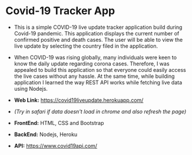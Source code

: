# Covid-19 Tracker App

* This is a simple COVID-19 live update tracker application build during Covid-19 pandemic. This application displays the current number of confirmed positive and death cases. The user will be able to view the live update by selecting the country filed in the application.

* When COVID-19 was rising globally, many individuals were keen to know the daily update regarding corona cases. Therefore, I was appealed to build this application so that everyone could easily access the live cases without any hassle. At the same time, while building application I learned the way REST API works while fetching live data using Nodejs.

* **Web Link:** https://covid19liveupdate.herokuapp.com/
* *(Try in safari if data doesn't load in chrome and also refresh the page)*

* **FrontEnd:** HTML, CSS and Bootstrap
* **BackEnd:** Nodejs, Heroku
* **API:** https://www.covid19api.com/

